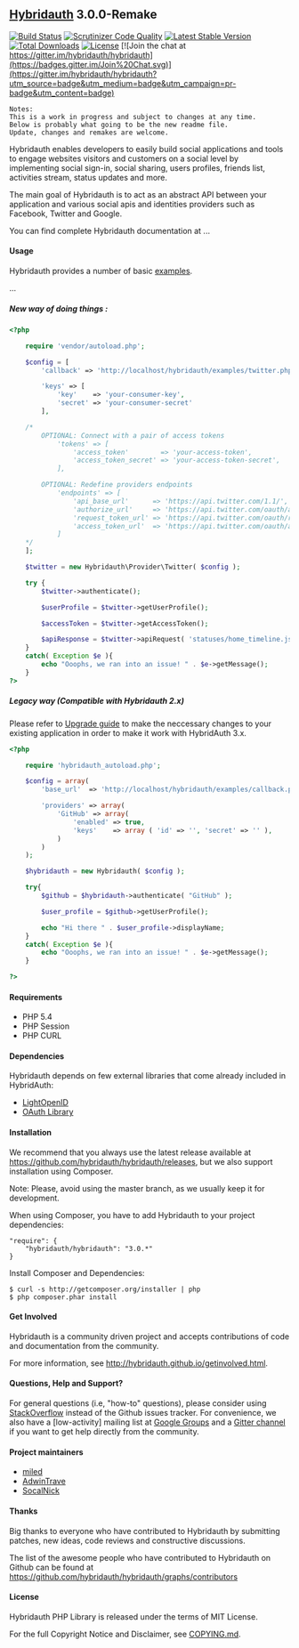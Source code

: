 ## [Hybridauth](http://hybridauth.github.io/) 3.0.0-Remake

[![Build Status](https://travis-ci.org/hybridauth/hybridauth.svg?branch=3.0.0-Remake)](https://travis-ci.org/hybridauth/hybridauth) [![Scrutinizer Code Quality](https://scrutinizer-ci.com/g/hybridauth/hybridauth/badges/quality-score.png?b=3.0.0-Remake)](https://scrutinizer-ci.com/g/hybridauth/hybridauth/?branch=3.0.0-Remake) [![Latest Stable Version](https://poser.pugx.org/hybridauth/hybridauth/v/stable.png)](https://packagist.org/packages/hybridauth/hybridauth) [![Total Downloads](https://poser.pugx.org/hybridauth/hybridauth/downloads.png)](https://packagist.org/packages/hybridauth/hybridauth) [![License](https://poser.pugx.org/hybridauth/hybridauth/license.svg)](https://packagist.org/packages/hybridauth/hybridauth) 
[![Join the chat at https://gitter.im/hybridauth/hybridauth](https://badges.gitter.im/Join%20Chat.svg)](https://gitter.im/hybridauth/hybridauth?utm_source=badge&utm_medium=badge&utm_campaign=pr-badge&utm_content=badge)


    Notes:
    This is a work in progress and subject to changes at any time.
    Below is probably what going to be the new readme file.
    Update, changes and remakes are welcome.

Hybridauth enables developers to easily build social applications and tools to engage websites visitors and customers on a social level by implementing social sign-in, social sharing, users profiles, friends list, activities stream, status updates and more.

The main goal of Hybridauth is to act as an abstract API between your application and various social apis and identities providers such as Facebook, Twitter and Google.

You can find complete Hybridauth documentation at ...

#### Usage

Hybridauth provides a number of basic [examples](https://github.com/hybridauth/hybridauth/tree/master/examples).

... 

##### New way of doing things :

```php
<?php

	require 'vendor/autoload.php';

	$config = [
		'callback' => 'http://localhost/hybridauth/examples/twitter.php',

		'keys' => [
			'key'    => 'your-consumer-key',
			'secret' => 'your-consumer-secret'
		],

	/*
		OPTIONAL: Connect with a pair of access tokens
			'tokens' => [
				'access_token'        => 'your-access-token',
				'access_token_secret' => 'your-access-token-secret',
			],

		OPTIONAL: Redefine providers endpoints
			'endpoints' => [
				'api_base_url'      => 'https://api.twitter.com/1.1/',
				'authorize_url'     => 'https://api.twitter.com/oauth/authenticate',
				'request_token_url' => 'https://api.twitter.com/oauth/request_token',
				'access_token_url'  => 'https://api.twitter.com/oauth/access_token',
			]
	*/
	];

	$twitter = new Hybridauth\Provider\Twitter( $config );

	try {
		$twitter->authenticate();

		$userProfile = $twitter->getUserProfile();

		$accessToken = $twitter->getAccessToken();

		$apiResponse = $twitter->apiRequest( 'statuses/home_timeline.json' );
	}
	catch( Exception $e ){
		echo "Ooophs, we ran into an issue! " . $e->getMessage();
	}
?>
```

##### Legacy way (Compatible with Hybridauth 2.x)

Please refer to [Upgrade guide](https://github.com/hybridauth/hybridauth/blob/master/UPGRADING.md) to make the neccessary changes to your existing application in order to make it work with HybridAuth 3.x.

```php
<?php

	require 'hybridauth_autoload.php';

	$config = array(
		'base_url'  => 'http://localhost/hybridauth/examples/callback.php',

		'providers' => array(
			'GitHub' => array(
				'enabled' => true,
				'keys'    => array ( 'id' => '', 'secret' => '' ),
			)
		)
	);

	$hybridauth = new Hybridauth( $config );

	try{
		$github = $hybridauth->authenticate( "GitHub" );

		$user_profile = $github->getUserProfile();

		echo "Hi there " . $user_profile->displayName;
	}
	catch( Exception $e ){
		echo "Ooophs, we ran into an issue! " . $e->getMessage();
	}

?>
```

#### Requirements

* PHP 5.4
* PHP Session
* PHP CURL

#### Dependencies

Hybridauth depends on few external libraries that come already included in HybridAuth:

* [LightOpenID](https://gitorious.org/lightopenid)
* [OAuth Library](https://code.google.com/p/oauth/)

#### Installation

We recommend that you always use the latest release available at https://github.com/hybridauth/hybridauth/releases, but we also support installation using Composer.

Note: Please, avoid using the master branch, as we usually keep it for development.

When using Composer, you have to add Hybridauth to your project dependencies:

```
"require": {
	"hybridauth/hybridauth": "3.0.*"
}
```

Install Composer and Dependencies:

```
$ curl -s http://getcomposer.org/installer | php
$ php composer.phar install
```

#### Get Involved

Hybridauth is a community driven project and accepts contributions of code and documentation from the community. 

For more information, see http://hybridauth.github.io/getinvolved.html. 

#### Questions, Help and Support?

For general questions (i.e, "how-to" questions), please consider using [StackOverflow](https://stackoverflow.com/questions/tagged/hybridauth) instead of the Github issues tracker. For convenience, we also have a [low-activity] mailing list at [Google Groups](http://groups.google.com/group/hybridauth) and a [Gitter channel](https://gitter.im/hybridauth/hybridauth) if you want to get help directly from the community.

#### Project maintainers

* [miled](https://github.com/miled)
* [AdwinTrave](https://github.com/AdwinTrave)
* [SocalNick](https://github.com/SocalNick)

#### Thanks

Big thanks to everyone who have contributed to Hybridauth by submitting patches, new ideas, code reviews and constructive discussions.

The list of the awesome people who have contributed to Hybridauth on Github can be found at https://github.com/hybridauth/hybridauth/graphs/contributors

#### License

Hybridauth PHP Library is released under the terms of MIT License.

For the full Copyright Notice and Disclaimer, see [COPYING.md](https://github.com/hybridauth/hybridauth/blob/master/COPYING.md).

